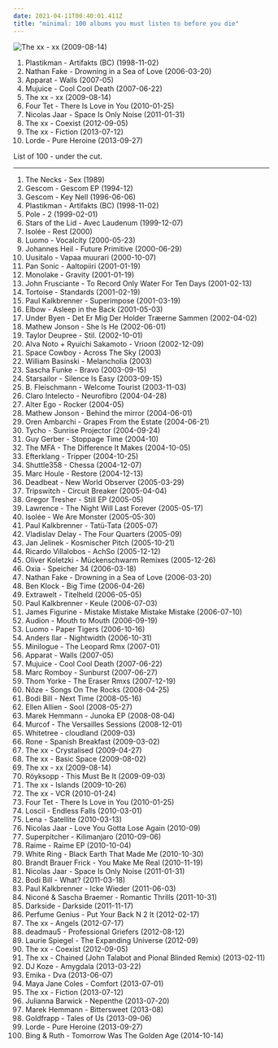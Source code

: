 ```yaml
---
date: 2021-04-11T00:40:01.411Z
title: "minimal: 100 albums you must listen to before you die"
---
```

![The xx - xx (2009-08-14)](http://coverartarchive.org/release/2d9f9aac-1884-3939-a3b7-01437151e495/7167631451-500.jpg "The xx - xx (2009-08-14)")
<ol class="albums">
<li data-cover="https://via.placeholder.com/450" data-tags="minimal" role="button">Plastikman - Artifakts (BC) (1998-11-02)</li>
<li data-cover="http://coverartarchive.org/release/1c3faf09-e157-36c1-8e07-5b376ea6eae6/2838812727-500.jpg" data-tags="minimal" role="button">Nathan Fake - Drowning in a Sea of Love (2006-03-20)</li>
<li data-cover="https://via.placeholder.com/450" data-tags="idm, electronica" role="button">Apparat - Walls (2007-05)</li>
<li data-cover="http://coverartarchive.org/release/ab238b2a-c7c8-49b1-b5b0-caa9bd85dd29/4431938009-500.jpg" data-tags="experimental, idm, minimal" role="button">Mujuice - Cool Cool Death (2007-06-22)</li>
<li data-cover="http://coverartarchive.org/release/2d9f9aac-1884-3939-a3b7-01437151e495/7167631451-500.jpg" data-tags="indie" role="button">The xx - xx (2009-08-14)</li>
<li data-cover="http://coverartarchive.org/release/8b2abdde-9acb-44dd-84de-42592224123a/21122160818-500.jpg" data-tags="idm, electronic" role="button">Four Tet - There Is Love in You (2010-01-25)</li>
<li data-cover="http://coverartarchive.org/release/d2022e3f-c22f-45c9-a1ab-4b2094d65719/23945397989-500.jpg" data-tags="electronic, electronica, minimal" role="button">Nicolas Jaar - Space Is Only Noise (2011-01-31)</li>
<li data-cover="http://coverartarchive.org/release/bd33b592-9208-49e5-b0dc-fec799689a5c/3325563092-500.jpg" data-tags="indie, electronic" role="button">The xx - Coexist (2012-09-05)</li>
<li data-cover="http://coverartarchive.org/release/910f52ac-6f28-4ea3-9946-c10526357f18/24086155537-500.jpg" data-tags="electronic, indie, alternative, indie pop, indie rock, post-punk, minimal, dream pop, lush, minimal pop" role="button">The xx - Fiction (2013-07-12)</li>
<li data-cover="http://coverartarchive.org/release/5f62ee6d-c5a7-4455-bfff-60e085d98f8a/10040947831-500.jpg" data-tags="indie pop" role="button">Lorde - Pure Heroine (2013-09-27)</li>
</ol>
List of 100 - under the cut.
<!-- more -->

_________________

<ol class="albums">
<li data-cover="https://via.placeholder.com/450" data-tags="minimal" role="button">
The Necks - Sex (1989)
</li>
<li data-cover="http://coverartarchive.org/release/a0197c94-5f06-39fa-a69a-470c5101c186/16747762348-500.jpg" data-tags="electronic, electronica, experimental, minimal, idm, 90s, glitch, ambient techno, skam, n01s3 n k00l" role="button">
Gescom - Gescom EP (1994-12)
</li>
<li data-cover="http://coverartarchive.org/release/5e16c41e-9608-4921-a0f2-03838ac87d83/2513940088-500.jpg" data-tags="idm" role="button">
Gescom - Key Nell (1996-06-06)
</li>
<li data-cover="https://via.placeholder.com/450" data-tags="minimal" role="button">
Plastikman - Artifakts (BC) (1998-11-02)
</li>
<li data-cover="https://img.discogs.com/QSs9Sy-jMjcK_qt57Nl0s6D-dRY=/fit-in/550x550/filters:strip_icc():format(jpeg):mode_rgb():quality(90)/discogs-images/R-5678-1379643265-7806.jpeg.jpg" data-tags="minimal" role="button">
Pole - 2 (1999-02-01)
</li>
<li data-cover="http://coverartarchive.org/release/534bf9a3-6e64-308f-8561-016fcc6a71c5/5409365013-500.jpg" data-tags="ambient, drone" role="button">
Stars of the Lid - Avec Laudenum (1999-12-07)
</li>
<li data-cover="https://img.discogs.com/z5rTtWuqysDNQVfcqLtrPNt05mg=/fit-in/600x579/filters:strip_icc():format(jpeg):mode_rgb():quality(90)/discogs-images/R-6439-1563439630-1030.jpeg.jpg" data-tags="minimal" role="button">
Isolée - Rest (2000)
</li>
<li data-cover="http://coverartarchive.org/release/83989bd9-e1bb-4d46-a23f-db62e29ffae1/8216806379-500.jpg" data-tags="microhouse, minimal" role="button">
Luomo - Vocalcity (2000-05-23)
</li>
<li data-cover="https://img.discogs.com/DCFva5V5qID7DGLs_GB7dwfweRc=/fit-in/600x600/filters:strip_icc():format(jpeg):mode_rgb():quality(90)/discogs-images/R-5440-1448913459-9295.jpeg.jpg" data-tags="techno, kanzleramt" role="button">
Johannes Heil - Future Primitive (2000-06-29)
</li>
<li data-cover="http://coverartarchive.org/release/d6e0508a-98ee-4b11-86e3-951d8ef77480/19860844363-500.jpg" data-tags="electronica, experimental, minimal, glitch, basic channel, luomo, uusitalo, vladislav delay, nice nait, swayzak, moje nice, vladel" role="button">
Uusitalo - Vapaa muurari (2000-10-07)
</li>
<li data-cover="https://img.discogs.com/mKgm7fyRRKxS70xf4eQ3xCf-5Pw=/fit-in/600x534/filters:strip_icc():format(jpeg):mode_rgb():quality(90)/discogs-images/R-11203-1161592133.jpeg.jpg" data-tags="minimal, electronic" role="button">
Pan Sonic - Aaltopiiri (2001-01-19)
</li>
<li data-cover="http://coverartarchive.org/release/67d5a41a-45e0-4ddf-91ea-727ace88f856/6367897625-500.jpg" data-tags="ambient" role="button">
Monolake - Gravity (2001-01-19)
</li>
<li data-cover="http://coverartarchive.org/release/d5f20f95-7347-4479-97e4-57046bc24d00/20385600250-500.jpg" data-tags="alternative, rock" role="button">
John Frusciante - To Record Only Water For Ten Days (2001-02-13)
</li>
<li data-cover="http://coverartarchive.org/release/e5119f58-fd32-3144-9eef-a03708ae3047/8213250772-500.jpg" data-tags="post-rock" role="button">
Tortoise - Standards (2001-02-19)
</li>
<li data-cover="http://coverartarchive.org/release/e562aa19-787d-4a1a-9529-4166bba40eb2/7739579060-500.jpg" data-tags="paul kalkbrennner" role="button">
Paul Kalkbrenner - Superimpose (2001-03-19)
</li>
<li data-cover="https://via.placeholder.com/450" data-tags="alternative" role="button">
Elbow - Asleep in the Back (2001-05-03)
</li>
<li data-cover="https://img.discogs.com/vjoFP7533NvxoiqRLRF_M0EQMSM=/fit-in/450x406/filters:strip_icc():format(jpeg):mode_rgb():quality(90)/discogs-images/R-346802-1597440907-5385.jpeg.jpg" data-tags="post-rock, danish post-rock" role="button">
Under Byen - Det Er Mig Der Holder Træerne Sammen (2002-04-02)
</li>
<li data-cover="https://via.placeholder.com/450" data-tags="techno, minimal" role="button">
Mathew Jonson - She Is He (2002-06-01)
</li>
<li data-cover="https://via.placeholder.com/450" data-tags="ambient, minimal, glitch" role="button">
Taylor Deupree - Stil. (2002-10-01)
</li>
<li data-cover="http://coverartarchive.org/release/d8435025-4b43-4da9-bd8d-ad37748e0acf/13114830432-500.jpg" data-tags="minimal" role="button">
Alva Noto + Ryuichi Sakamoto - Vrioon (2002-12-09)
</li>
<li data-cover="https://via.placeholder.com/450" data-tags="space cowboy" role="button">
Space Cowboy - Across The Sky (2003)
</li>
<li data-cover="http://coverartarchive.org/release/c16b9226-557d-40ef-b0cd-60584e970e20/1858594196-500.jpg" data-tags="ambient" role="button">
William Basinski - Melancholia (2003)
</li>
<li data-cover="https://img.discogs.com/1Y7Mz0peASoouiR_LWTaREIRKiQ=/fit-in/600x593/filters:strip_icc():format(jpeg):mode_rgb():quality(90)/discogs-images/R-42296-1294263771.jpeg.jpg" data-tags="minimal" role="button">
Sascha Funke - Bravo (2003-09-15)
</li>
<li data-cover="https://img.discogs.com/jrWVzobDRoF5M8iFRO0_ha-z8PQ=/fit-in/600x592/filters:strip_icc():format(jpeg):mode_rgb():quality(90)/discogs-images/R-434193-1482085620-7376.jpeg.jpg" data-tags="britpop, indie rock" role="button">
Starsailor - Silence Is Easy (2003-09-15)
</li>
<li data-cover="http://coverartarchive.org/release/399ee8ab-da0e-4063-9b37-533c713df9d1/3646308021-500.jpg" data-tags="electronic" role="button">
B. Fleischmann - Welcome Tourist (2003-11-03)
</li>
<li data-cover="http://coverartarchive.org/release/c474addc-bf82-4e04-88e8-4e3a5d715c20/2229161665-500.jpg" data-tags="minimal" role="button">
Claro Intelecto - Neurofibro (2004-04-28)
</li>
<li data-cover="https://img.discogs.com/hmcOSXIagxdVi5x6eeLebYhWI9k=/fit-in/600x591/filters:strip_icc():format(jpeg):mode_rgb():quality(90)/discogs-images/R-356694-1497448350-9694.png.jpg" data-tags="electronic, minimal, 00s, things i need to discover" role="button">
Alter Ego - Rocker (2004-05)
</li>
<li data-cover="https://via.placeholder.com/450" data-tags="techno, minimal" role="button">
Mathew Jonson - Behind the mirror (2004-06-01)
</li>
<li data-cover="http://coverartarchive.org/release/e0c1adfe-272a-4f0e-863e-77835329cfbb/6094172127-500.jpg" data-tags="ambient" role="button">
Oren Ambarchi - Grapes From the Estate (2004-06-21)
</li>
<li data-cover="http://coverartarchive.org/release/dde87d49-f100-40dc-bec3-8006175ab230/3404861634-500.jpg" data-tags="electronic" role="button">
Tycho - Sunrise Projector (2004-09-24)
</li>
<li data-cover="https://via.placeholder.com/450" data-tags="minimal" role="button">
Guy Gerber - Stoppage Time (2004-10)
</li>
<li data-cover="https://img.discogs.com/muX-Im-BaplgCqjw_Fg9odYVDX0=/fit-in/600x598/filters:strip_icc():format(jpeg):mode_rgb():quality(90)/discogs-images/R-225905-1231794825.jpeg.jpg" data-tags="chillout, electronic, house, minimal, schmitz wellen, mdmadam" role="button">
The MFA - The Difference It Makes (2004-10-05)
</li>
<li data-cover="https://img.discogs.com/vDrhdpiSCQOv2B2i_eL7O77oHPg=/fit-in/500x446/filters:strip_icc():format(jpeg):mode_rgb():quality(90)/discogs-images/R-339667-1321456005.jpeg.jpg" data-tags="post-rock, electronic" role="button">
Efterklang - Tripper (2004-10-25)
</li>
<li data-cover="http://coverartarchive.org/release/9ebe5dbf-c5c8-4a3b-b064-c4aa9bd73cbb/1892845713-500.jpg" data-tags="electronic, ambient, experimental, usa, minimal, glitch" role="button">
Shuttle358 - Chessa (2004-12-07)
</li>
<li data-cover="https://via.placeholder.com/450" data-tags="minimal" role="button">
Marc Houle - Restore (2004-12-13)
</li>
<li data-cover="http://coverartarchive.org/release/addb5e0a-8889-49fd-a615-b734425f6e27/15210128710-500.jpg" data-tags="electronic, ambient, dub, minimal" role="button">
Deadbeat - New World Observer (2005-03-29)
</li>
<li data-cover="https://img.discogs.com/J_RiETF5tMis2K7nhFBac1oS_xA=/fit-in/501x499/filters:strip_icc():format(jpeg):mode_rgb():quality(90)/discogs-images/R-435128-1163417283.jpeg.jpg" data-tags="chillout, ambient, psychill" role="button">
Tripswitch - Circuit Breaker (2005-04-04)
</li>
<li data-cover="https://img.discogs.com/DVYKGAvZWHXQo7h6UUhTZ6MJSaE=/fit-in/600x600/filters:strip_icc():format(jpeg):mode_rgb():quality(90)/discogs-images/R-4281470-1362074526-3207.jpeg.jpg" data-tags="techno" role="button">
Gregor Tresher - Still EP (2005-05)
</li>
<li data-cover="https://img.discogs.com/6tsbYToei9SPLhZE90tmVkPARnk=/fit-in/251x251/filters:strip_icc():format(jpeg):mode_rgb():quality(90)/discogs-images/R-494182-1123322459.jpg.jpg" data-tags="minimal" role="button">
Lawrence - The Night Will Last Forever (2005-05-17)
</li>
<li data-cover="https://img.discogs.com/miSQF1ZEr8MuVJ4BUikC7w0adAM=/fit-in/600x597/filters:strip_icc():format(jpeg):mode_rgb():quality(90)/discogs-images/R-458743-1504905798-8860.jpeg.jpg" data-tags="electronic, minimal" role="button">
Isolée - We Are Monster (2005-05-30)
</li>
<li data-cover="http://coverartarchive.org/release/3fd42c9a-7546-4e64-b604-c7b866772b30/8208434121-500.jpg" data-tags="electro" role="button">
Paul Kalkbrenner - Tatü-Tata (2005-07)
</li>
<li data-cover="http://coverartarchive.org/release/c88b62ac-0033-473f-a410-eca33c76d67d/19860870110-500.jpg" data-tags="ambient, glitch" role="button">
Vladislav Delay - The Four Quarters (2005-09)
</li>
<li data-cover="http://coverartarchive.org/release/56050724-56fd-4aa2-b730-58681884106c/8112898445-500.jpg" data-tags="electronica, emusic" role="button">
Jan Jelinek - Kosmischer Pitch (2005-10-21)
</li>
<li data-cover="http://coverartarchive.org/release/2dd60a6b-fd78-495c-897a-2c7d73f184d4/28512578098-500.jpg" data-tags="minimal" role="button">
Ricardo Villalobos - AchSo (2005-12-12)
</li>
<li data-cover="https://via.placeholder.com/450" data-tags="minimal" role="button">
Oliver Koletzki - Mückenschwarm Remixes (2005-12-26)
</li>
<li data-cover="https://img.discogs.com/jTC7qZ-gN5xQ8tj_fj-OE-J7Tk4=/fit-in/600x594/filters:strip_icc():format(jpeg):mode_rgb():quality(90)/discogs-images/R-648476-1186571700.jpeg.jpg" data-tags="kompakt extra" role="button">
Oxia - Speicher 34 (2006-03-18)
</li>
<li data-cover="http://coverartarchive.org/release/1c3faf09-e157-36c1-8e07-5b376ea6eae6/2838812727-500.jpg" data-tags="minimal" role="button">
Nathan Fake - Drowning in a Sea of Love (2006-03-20)
</li>
<li data-cover="http://coverartarchive.org/release/368566a1-1743-4b01-9399-ddf85b441e0c/6674812395-500.jpg" data-tags="electronic, electro, techno, minimal, pablo ny" role="button">
Ben Klock - Big Time (2006-04-26)
</li>
<li data-cover="http://coverartarchive.org/release/ffcb567f-3c7e-4d96-949c-5eb27d1eb259/8171286381-500.jpg" data-tags="minimal" role="button">
Extrawelt - Titelheld (2006-05-05)
</li>
<li data-cover="http://coverartarchive.org/release/b023b391-190f-49f9-8b3f-1c256a4748f6/8208439592-500.jpg" data-tags="techno, minimal, tr00 kvlt christraping blaek metel with the most blasphemous lyrics written by misanthropik satanists under a freezing m00n in the most frostbitten forest of eternal darkness in norway while they sacrifice goats in the most inverted altar to ablazagorth" role="button">
Paul Kalkbrenner - Keule (2006-07-03)
</li>
<li data-cover="http://coverartarchive.org/release/8fdccabf-6e59-49ee-b9b7-6d2da001910a/3800337145-500.jpg" data-tags="electronic" role="button">
James Figurine - Mistake Mistake Mistake Mistake (2006-07-10)
</li>
<li data-cover="http://coverartarchive.org/release/ea84aa32-ab9c-4824-9db5-a505d086b68f/8152589613-500.jpg" data-tags="minimal" role="button">
Audion - Mouth to Mouth (2006-09-19)
</li>
<li data-cover="http://coverartarchive.org/release/5b42c5ee-0f07-459e-8d2d-ecb27dbb4226/23902135615-500.jpg" data-tags="creamfields andalucia 08" role="button">
Luomo - Paper Tigers (2006-10-16)
</li>
<li data-cover="http://coverartarchive.org/release/e5e3da09-7c2e-4ab4-87f2-81847f7e73ad/28986211091-500.jpg" data-tags="minimal" role="button">
Anders Ilar - Nightwidth (2006-10-31)
</li>
<li data-cover="http://coverartarchive.org/release/100350f3-0b40-452c-9779-ba79fe670575/11513393658-500.jpg" data-tags="minimal" role="button">
Minilogue - The Leopard Rmx (2007-01)
</li>
<li data-cover="https://via.placeholder.com/450" data-tags="idm, electronica" role="button">
Apparat - Walls (2007-05)
</li>
<li data-cover="http://coverartarchive.org/release/ab238b2a-c7c8-49b1-b5b0-caa9bd85dd29/4431938009-500.jpg" data-tags="experimental, idm, minimal" role="button">
Mujuice - Cool Cool Death (2007-06-22)
</li>
<li data-cover="https://via.placeholder.com/450" data-tags="minimal" role="button">
Marc Romboy - Sunburst (2007-06-27)
</li>
<li data-cover="http://coverartarchive.org/release/1165918c-a517-4418-855b-fae785adec6c/4542752130-500.jpg" data-tags="electronic, remix" role="button">
Thom Yorke - The Eraser Rmxs (2007-12-19)
</li>
<li data-cover="http://coverartarchive.org/release/8cb378a3-124f-4213-be5d-eebda83d05d4/15635845028-500.jpg" data-tags="electronic, minimal, get physical, my virtual music shelf, nasmy" role="button">
Nôze - Songs On The Rocks (2008-04-25)
</li>
<li data-cover="https://img.discogs.com/0AldCjIIBVcDo1X0pFzXwcodc_Q=/fit-in/500x500/filters:strip_icc():format(jpeg):mode_rgb():quality(90)/discogs-images/R-1368947-1299646176.jpeg.jpg" data-tags="electronic" role="button">
Bodi Bill - Next Time (2008-05-16)
</li>
<li data-cover="http://coverartarchive.org/release/efe990f7-a86f-48bb-8a10-cd490c755479/27006317741-500.jpg" data-tags="electro, techno, minimal, abstract, bpitch control" role="button">
Ellen Allien - Sool (2008-05-27)
</li>
<li data-cover="https://img.discogs.com/rwh2t1w291EEefqEg6jhb2aJjew=/fit-in/600x600/filters:strip_icc():format(jpeg):mode_rgb():quality(90)/discogs-images/R-1391839-1281009886.jpeg.jpg" data-tags="minimal" role="button">
Marek Hemmann - Junoka EP (2008-08-04)
</li>
<li data-cover="http://coverartarchive.org/release/d127ac52-bdae-45ed-94b4-b72e805e353f/13277500423-500.jpg" data-tags="electronic, classical, ambient, minimal, spooky, modern classical, minimalist" role="button">
Murcof - The Versailles Sessions (2008-12-01)
</li>
<li data-cover="http://coverartarchive.org/release/c8d06c97-0949-4492-add2-94690788d876/3087710329-500.jpg" data-tags="ambient, minimal, luisterpaal, i luv" role="button">
Whitetree - cloudland (2009-03)
</li>
<li data-cover="http://coverartarchive.org/release/aa7fbaf3-6eb4-4f4a-90c6-5c47409019a1/2019720796-500.jpg" data-tags="techno, minimal" role="button">
Rone - Spanish Breakfast (2009-03-02)
</li>
<li data-cover="http://coverartarchive.org/release/4d7a9a46-837d-4edb-80a5-06457ca98190/18117356933-500.jpg" data-tags="electronic, remix" role="button">
The xx - Crystalised (2009-04-27)
</li>
<li data-cover="http://coverartarchive.org/release/fb255c42-b7da-4829-957b-83536a955ca9/22773473185-500.jpg" data-tags="electronic, indie, alternative, remix" role="button">
The xx - Basic Space (2009-08-02)
</li>
<li data-cover="http://coverartarchive.org/release/2d9f9aac-1884-3939-a3b7-01437151e495/7167631451-500.jpg" data-tags="indie" role="button">
The xx - xx (2009-08-14)
</li>
<li data-cover="https://img.discogs.com/cfc9e7fd50d7c9c08931869b95f6849a01d0635d/images/spacer.gif" data-tags="electronic, electronica, techno, house, minimal, moby, electro-pop, 21st century" role="button">
Röyksopp - This Must Be It (2009-09-03)
</li>
<li data-cover="http://coverartarchive.org/release/847fae92-9f97-484b-b4d1-769c42077263/17800648002-500.jpg" data-tags="electronic, indie" role="button">
The xx - Islands (2009-10-26)
</li>
<li data-cover="http://coverartarchive.org/release/fbf3ab79-2a43-421f-b390-44c0b591b95f/22773483593-500.jpg" data-tags="electronic, remix" role="button">
The xx - VCR (2010-01-24)
</li>
<li data-cover="http://coverartarchive.org/release/8b2abdde-9acb-44dd-84de-42592224123a/21122160818-500.jpg" data-tags="idm, electronic" role="button">
Four Tet - There Is Love in You (2010-01-25)
</li>
<li data-cover="http://coverartarchive.org/release/c5d18496-c4a1-46ad-8219-452798ed3f58/3972240476-500.jpg" data-tags="ambient" role="button">
Loscil - Endless Falls (2010-03-01)
</li>
<li data-cover="https://img.discogs.com/zZpXwd8PQ9tmIUmCJLioKN3GQl8=/fit-in/180x180/filters:strip_icc():format(jpeg):mode_rgb():quality(90)/discogs-images/R-352160-1101167262.jpg.jpg" data-tags="lena" role="button">
Lena - Satellite (2010-03-13)
</li>
<li data-cover="http://coverartarchive.org/release/8e4ae230-51e1-436e-9f83-f5b7740f03d4/3472151542-500.jpg" data-tags="electronic, minimal, deep house" role="button">
Nicolas Jaar - Love You Gotta Lose Again (2010-09)
</li>
<li data-cover="http://coverartarchive.org/release/e68377f7-c7e4-4e8f-b9c6-e30fe19946bc/15686464830-500.jpg" data-tags="techno, minimal, kompakt" role="button">
Superpitcher - Kilimanjaro (2010-09-06)
</li>
<li data-cover="https://img.discogs.com/l4wp119DwEIAChncqMZOAlaHAvI=/fit-in/600x600/filters:strip_icc():format(jpeg):mode_rgb():quality(90)/discogs-images/R-2443582-1461529830-9095.jpeg.jpg" data-tags="experimental, downtempo, industrial, minimal, blackest ever black, boomkat" role="button">
Raime - Raime EP (2010-10-04)
</li>
<li data-cover="http://coverartarchive.org/release/1c3b875d-bd9d-4157-97ae-6e1091437126/15535585693-500.jpg" data-tags="darkwave, witch house, shoegaze" role="button">
White Ring - Black Earth That Made Me (2010-10-30)
</li>
<li data-cover="https://img.discogs.com/I_wag53lWsNx-8NH2q-wZ3IvCK0=/fit-in/500x500/filters:strip_icc():format(jpeg):mode_rgb():quality(90)/discogs-images/R-2561484-1290527164.jpeg.jpg" data-tags="electronic, jazz, experimental, minimal, experimental jazz, orchestral techno, techno jazz, acoustic techno, acoustic electronic, orchestral electronic, techno acoustic, techno orchestral" role="button">
Brandt Brauer Frick - You Make Me Real (2010-11-19)
</li>
<li data-cover="http://coverartarchive.org/release/d2022e3f-c22f-45c9-a1ab-4b2094d65719/23945397989-500.jpg" data-tags="electronic, electronica, minimal" role="button">
Nicolas Jaar - Space Is Only Noise (2011-01-31)
</li>
<li data-cover="https://via.placeholder.com/450" data-tags="minimal, pinossa soittimen vieressa" role="button">
Bodi Bill - What? (2011-03-18)
</li>
<li data-cover="http://coverartarchive.org/release/dea95d67-cf54-472c-807e-55c7d03b436a/2178302965-500.jpg" data-tags="minimal" role="button">
Paul Kalkbrenner - Icke Wieder (2011-06-03)
</li>
<li data-cover="http://coverartarchive.org/release/580f7002-4718-4dd9-8bdc-6bf49248bb57/2088223186-500.jpg" data-tags="chillout, electronic, electro, techno, minimal, deep house" role="button">
Niconé & Sascha Braemer - Romantic Thrills (2011-10-31)
</li>
<li data-cover="https://img.discogs.com/XNB5cRa3Yr_ztHNSSiqXUQHOwqs=/fit-in/339x339/filters:strip_icc():format(jpeg):mode_rgb():quality(90)/discogs-images/R-3818700-1345635944-6929.jpeg.jpg" data-tags="electronic, sacramento" role="button">
Darkside - Darkside (2011-11-17)
</li>
<li data-cover="https://img.discogs.com/9A1u-YB8JBJws-qW94NDEiN9vC0=/fit-in/225x224/filters:strip_icc():format(jpeg):mode_rgb():quality(90)/discogs-images/R-3457279-1344583999-5359.jpeg.jpg" data-tags="singer-songwriter" role="button">
Perfume Genius - Put Your Back N 2 It (2012-02-17)
</li>
<li data-cover="http://coverartarchive.org/release/ea57c676-0338-4bd2-8a93-eb5dfefed236/22773568819-500.jpg" data-tags="electronic, indie" role="button">
The xx - Angels (2012-07-17)
</li>
<li data-cover="https://img.discogs.com/xncTdAhINqdJjubPJd_x2wU0-Hs=/fit-in/600x600/filters:strip_icc():format(jpeg):mode_rgb():quality(90)/discogs-images/R-2981571-1460313451-4167.jpeg.jpg" data-tags="electronic, techno, house, electro house, minimal, progressive house" role="button">
deadmau5 - Professional Griefers (2012-08-12)
</li>
<li data-cover="http://coverartarchive.org/release/2e4559c2-0370-4b88-8549-e9be7cce922a/27807360410-500.jpg" data-tags="electronic, minimal" role="button">
Laurie Spiegel - The Expanding Universe (2012-09)
</li>
<li data-cover="http://coverartarchive.org/release/bd33b592-9208-49e5-b0dc-fec799689a5c/3325563092-500.jpg" data-tags="indie, electronic" role="button">
The xx - Coexist (2012-09-05)
</li>
<li data-cover="http://coverartarchive.org/release/d39d562c-393d-4efb-898d-bee5fddfba8d/5314025586-500.jpg" data-tags="electronic, indie, alternative, indie rock, post-punk, minimal, dream pop, lush, minimal pop" role="button">
The xx - Chained (John Talabot and Pional Blinded Remix) (2013-02-11)
</li>
<li data-cover="http://coverartarchive.org/release/d59c9abd-b825-4aa7-b270-c86598ba73d0/3670901622-500.jpg" data-tags="electronic" role="button">
DJ Koze - Amygdala (2013-03-22)
</li>
<li data-cover="http://coverartarchive.org/release/3746e7a0-b546-4a67-8e72-6ab9761069e4/28676581407-500.jpg" data-tags="trip-hop" role="button">
Emika - Dva (2013-06-07)
</li>
<li data-cover="http://coverartarchive.org/release/666aed5e-09d0-4825-b932-c77461627cfe/18006497469-500.jpg" data-tags="house" role="button">
Maya Jane Coles - Comfort (2013-07-01)
</li>
<li data-cover="http://coverartarchive.org/release/910f52ac-6f28-4ea3-9946-c10526357f18/24086155537-500.jpg" data-tags="electronic, indie, alternative, indie pop, indie rock, post-punk, minimal, dream pop, lush, minimal pop" role="button">
The xx - Fiction (2013-07-12)
</li>
<li data-cover="http://coverartarchive.org/release/3a0f5c51-0ee6-412a-9b42-a8268eb52f00/4719617453-500.jpg" data-tags="ambient, choral" role="button">
Julianna Barwick - Nepenthe (2013-07-20)
</li>
<li data-cover="http://coverartarchive.org/release/d36cca41-20f8-4a8e-8672-e92547c25499/12546411057-500.jpg" data-tags="minimal" role="button">
Marek Hemmann - Bittersweet (2013-08)
</li>
<li data-cover="http://coverartarchive.org/release/6b18b30a-e578-41eb-8d3d-1ff4a6a22d9d/12859926570-500.jpg" data-tags="trip-hop, electronic, chamber pop, art pop" role="button">
Goldfrapp - Tales of Us (2013-09-06)
</li>
<li data-cover="http://coverartarchive.org/release/5f62ee6d-c5a7-4455-bfff-60e085d98f8a/10040947831-500.jpg" data-tags="indie pop" role="button">
Lorde - Pure Heroine (2013-09-27)
</li>
<li data-cover="http://coverartarchive.org/release/45bd3de7-8659-4538-9f06-bb6eec2d5ce9/8651592801-500.jpg" data-tags="ambient" role="button">
Bing & Ruth - Tomorrow Was The Golden Age (2014-10-14)
</li>
</ol>